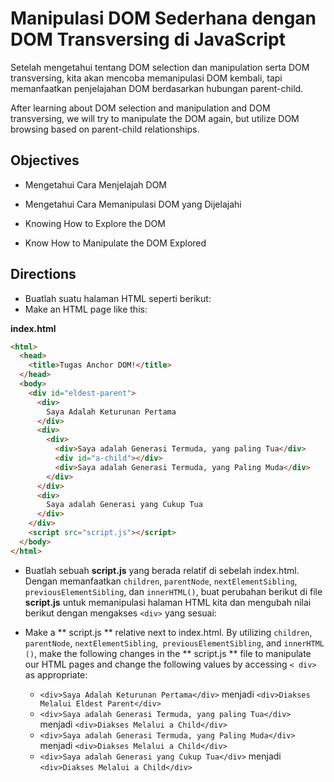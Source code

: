 # Manipulasi DOM Sederhana dengan DOM Transversing di JavaScript

Setelah mengetahui tentang DOM selection dan manipulation serta DOM transversing, kita akan mencoba memanipulasi DOM kembali, tapi memanfaatkan penjelajahan DOM berdasarkan hubungan parent-child.


After learning about DOM selection and manipulation and DOM transversing, we will try to manipulate the DOM again, but utilize DOM browsing based on parent-child relationships.

## Objectives

- Mengetahui Cara Menjelajah DOM
- Mengetahui Cara Memanipulasi DOM yang Dijelajahi


- Knowing How to Explore the DOM
- Know How to Manipulate the DOM Explored


## Directions

- Buatlah suatu halaman HTML seperti berikut:
- Make an HTML page like this:

**index.html**
```html
<html>
  <head>
    <title>Tugas Anchor DOM!</title>
  </head>
  <body>
    <div id="eldest-parent">
      <div>
        Saya Adalah Keturunan Pertama
      </div>
      <div>
        <div>
          <div>Saya adalah Generasi Termuda, yang paling Tua</div>
          <div id="a-child"></div>
          <div>Saya adalah Generasi Termuda, yang Paling Muda</div>
        </div>
      </div>
      <div>
        Saya adalah Generasi yang Cukup Tua
      </div>
    </div>
    <script src="script.js"></script>
  </body>
</html>
```

- Buatlah sebuah **script.js** yang berada relatif di sebelah index.html. Dengan memanfaatkan `children`, `parentNode`, `nextElementSibling`, `previousElementSibling`, dan `innerHTML()`, buat perubahan berikut di file **script.js** untuk memanipulasi halaman HTML kita dan mengubah nilai berikut dengan mengakses `<div>` yang sesuai:


- Make a ** script.js ** relative next to index.html. By utilizing `children`,` parentNode`, `nextElementSibling`,` previousElementSibling`, and `innerHTML ()`, make the following changes in the ** script.js ** file to manipulate our HTML pages and change the following values ​​by accessing `< div> `as appropriate:

  - `<div>Saya Adalah Keturunan Pertama</div>` menjadi `<div>Diakses Melalui Eldest Parent</div>`
  - `<div>Saya adalah Generasi Termuda, yang paling Tua</div>` menjadi `<div>Diakses Melalui a Child</div>`
  - `<div>Saya adalah Generasi Termuda, yang Paling Muda</div>` menjadi `<div>Diakses Melalui a Child</div>`
  - `<div>Saya adalah Generasi yang Cukup Tua</div>` menjadi `<div>Diakses Melalui a Child</div>`